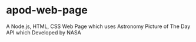 # apod-web-page
A Node.js, HTML, CSS Web Page which uses Astronomy Picture of The Day API which Developed by NASA
